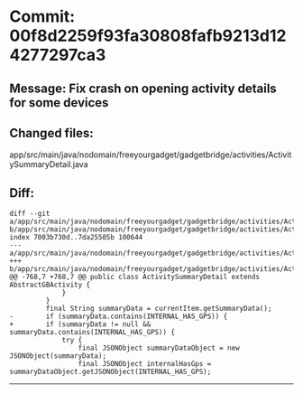 # Commit: 00f8d2259f93fa30808fafb9213d124277297ca3
## Message: Fix crash on opening activity details for some devices
## Changed files:
app/src/main/java/nodomain/freeyourgadget/gadgetbridge/activities/ActivitySummaryDetail.java

## Diff:
```
diff --git a/app/src/main/java/nodomain/freeyourgadget/gadgetbridge/activities/ActivitySummaryDetail.java b/app/src/main/java/nodomain/freeyourgadget/gadgetbridge/activities/ActivitySummaryDetail.java
index 7003b730d..7da25505b 100644
--- a/app/src/main/java/nodomain/freeyourgadget/gadgetbridge/activities/ActivitySummaryDetail.java
+++ b/app/src/main/java/nodomain/freeyourgadget/gadgetbridge/activities/ActivitySummaryDetail.java
@@ -768,7 +768,7 @@ public class ActivitySummaryDetail extends AbstractGBActivity {
             }
         }
         final String summaryData = currentItem.getSummaryData();
-        if (summaryData.contains(INTERNAL_HAS_GPS)) {
+        if (summaryData != null && summaryData.contains(INTERNAL_HAS_GPS)) {
             try {
                 final JSONObject summaryDataObject = new JSONObject(summaryData);
                 final JSONObject internalHasGps = summaryDataObject.getJSONObject(INTERNAL_HAS_GPS);
```
-----------------------------------
